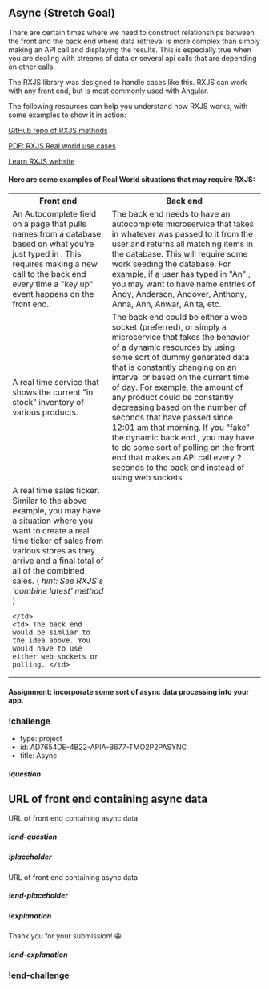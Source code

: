 ## Async (Stretch Goal)

There are certain times where we need to construct relationships between the front and the back end where data retrieval is more complex than simply making an API call and displaying the results. This is especially true when you are dealing with streams of data or several api calls that are depending on other calls. 

The RXJS library was designed to handle cases like this. RXJS can work with any front end, but is most commonly used with Angular. 

The following resources can help you understand how RXJS works, with some examples to show it in action: 

[GitHub repo of RXJS methods](https://github.com/Nmuta/rxjsStuff)

[PDF: RXJS Real world use cases](https://www.slideshare.net/ladyleet/rxjs-operators-real-world-use-cases-full-version)

[Learn RXJS website](https://www.learnrxjs.io/operators/)

#### Here are some examples of Real World situations that may require RXJS:

<table>
  <tr>
    <th> Front end </th>
    <th> Back end </th>
  </tr>
  <tr>
    <td> An Autocomplete field on a page that pulls names from a database based on what you're just typed in . This requires making a new call to the back end every time a "key up" event happens on the front end.  </th>
    <td> The back end needs to have an autocomplete microservice that takes in whatever was passed to it from the user and returns all matching items in the database. This will require some work seeding the database.  For example, if a user has typed in "An" , you may want to have name entries of Andy, Anderson, Andover, Anthony, Anna, Ann, Anwar, Anita, etc. </td>
  </tr>
   
  <tr>
    <td> A real time service that shows the current "in stock" inventory of various products.
    </td>
    <td> The back end could be either a web socket (preferred), or simply a microservice that fakes the behavior of a dynamic resources by using some sort of dummy generated data that is constantly changing on an interval or based on the current time of day. For example, the amount of any product could be constantly decreasing based on the number of seconds that have passed since 12:01 am that morning. If you "fake" the dynamic back end , you may have to do some sort of polling on the front end that makes an API call every 2 seconds to the back end instead of using web sockets.</td>
  </tr>
   
  <tr>
    <td> A real time sales ticker. Similar to the above example, you may have a situation where you want to create a real time ticker of sales from various stores as they arrive and a final total of all of the combined sales. 
    ( <i>hint: See RXJS's 'combine latest' method </i> ) 
      
    </td>
    <td> The back end would be simliar to the idea above. You would have to use either web sockets or polling. </td>
  </tr>
</table>

#### Assignment: incorporate some sort of async data processing into your app. 

### !challenge
* type: project
* id: AD7654DE-4B22-APIA-B677-TMO2P2PASYNC
* title: Async

##### !question
## URL of front end containing async data
URL of front end containing async data
##### !end-question

##### !placeholder
URL of front end containing async data
##### !end-placeholder

##### !explanation
Thank you for your submission! 😀
##### !end-explanation
### !end-challenge